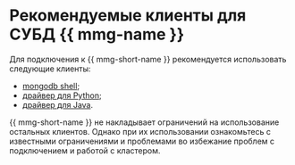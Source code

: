 # Рекомендуемые клиенты для СУБД {{ mmg-name }}

Для подключения к {{ mmg-short-name }} рекомендуется использовать следующие клиенты:

- [mongodb shell](https://www.mongodb.com/products/shell);
- [драйвер для Python](https://docs.mongodb.com/ecosystem/drivers/python/);
- [драйвер для Java](http://mongodb.github.io/mongo-java-driver/).

{{ mmg-short-name }} не накладывает ограничений на использование остальных клиентов. Однако при их использовании ознакомьтесь с известными ограничениями и проблемами во избежание проблем с подключением и работой с кластером.
